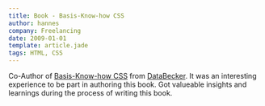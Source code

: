 ```yaml
---      
title: Book - Basis-Know-how CSS
author: hannes
company: Freelancing
date: 2009-01-01
template: article.jade
tags: HTML, CSS
---
```


Co-Author of [Basis-Know-how CSS][1] from [DataBecker][2].
It was an interesting experience to be part in authoring this book. Got valueable insights and learnings during the process of writing this book.

[1]: http://books.google.com/books/about/Basis_Know_how_CSS.html
[2]: http://en.wikipedia.org/wiki/Data_Becker
